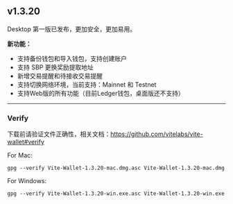 ## v1.3.20

Desktop 第一版已发布，更加安全，更加易用。

**新功能：**

* 支持备份钱包和导入钱包，支持创建账户
* 支持 SBP 更换奖励提取地址
* 新增交易提醒和待接收交易提醒
* 支持切换网络环境，当前支持：Mainnet 和 Testnet
* 支持Web版的所有功能（目前Ledger钱包，桌面版还不支持）

--------------

### Verify

下载前请验证文件正确性，相关文档：https://github.com/vitelabs/vite-wallet#verify

For Mac:

```
gpg --verify Vite-Wallet-1.3.20-mac.dmg.asc Vite-Wallet-1.3.20-mac.dmg
```
For Windows:

```
gpg --verify Vite-Wallet-1.3.20-win.exe.asc Vite-Wallet-1.3.20-win.exe
```


